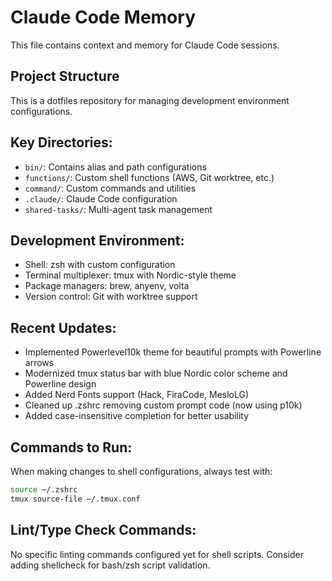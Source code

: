 # Claude Code Memory

This file contains context and memory for Claude Code sessions.

## Project Structure
This is a dotfiles repository for managing development environment configurations.

## Key Directories:
- `bin/`: Contains alias and path configurations
- `functions/`: Custom shell functions (AWS, Git worktree, etc.)
- `command/`: Custom commands and utilities
- `.claude/`: Claude Code configuration
- `shared-tasks/`: Multi-agent task management

## Development Environment:
- Shell: zsh with custom configuration
- Terminal multiplexer: tmux with Nordic-style theme
- Package managers: brew, anyenv, volta
- Version control: Git with worktree support

## Recent Updates:
- Implemented Powerlevel10k theme for beautiful prompts with Powerline arrows
- Modernized tmux status bar with blue Nordic color scheme and Powerline design
- Added Nerd Fonts support (Hack, FiraCode, MesloLG)
- Cleaned up .zshrc removing custom prompt code (now using p10k)
- Added case-insensitive completion for better usability

## Commands to Run:
When making changes to shell configurations, always test with:
```bash
source ~/.zshrc
tmux source-file ~/.tmux.conf
```

## Lint/Type Check Commands:
No specific linting commands configured yet for shell scripts.
Consider adding shellcheck for bash/zsh script validation.